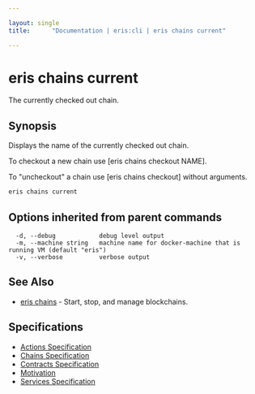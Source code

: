 ```yaml
---

layout: single
title:      "Documentation | eris:cli | eris chains current"

---
```


# eris chains current

The currently checked out chain.

## Synopsis

Displays the name of the currently checked out chain.

To checkout a new chain use [eris chains checkout NAME].

To "uncheckout" a chain use [eris chains checkout] without arguments.

```bash
eris chains current
```

## Options inherited from parent commands

```
  -d, --debug            debug level output
  -m, --machine string   machine name for docker-machine that is running VM (default "eris")
  -v, --verbose          verbose output
```

## See Also

* [eris chains](/docs/documentation/cli/0.11.4/eris_chains/)	 - Start, stop, and manage blockchains.

## Specifications

* [Actions Specification](/docs/documentation/cli/0.11.4/actions_specification/)
* [Chains Specification](/docs/documentation/cli/0.11.4/chains_specification/)
* [Contracts Specification](/docs/documentation/cli/0.11.4/contracts_specification/)
* [Motivation](/docs/documentation/cli/0.11.4/motivation/)
* [Services Specification](/docs/documentation/cli/0.11.4/services_specification/)

